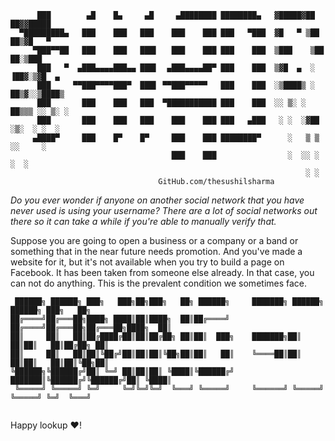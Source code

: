 ```
      ███        ▄█    █▄     ▄█     ▄████████ ████████▄   ▓█████▓██   ██▓▓█████ 
  ▀█████████▄   ███    ███   ███    ███    ███ ███   ▀███  ▓█   ▀ ▒██  ██▒▓█   ▀ 
     ▀███▀▀██   ███    ███   ███▌   ███    ███ ███    ███  ▒███    ▒██ ██░▒███   
      ███   ▀  ▄███▄▄▄▄███▄▄ ███▌  ▄███▄▄▄▄██▀ ███    ███  ▒▓█  ▄  ░ ▐██▓░▒▓█  ▄ 
      ███     ▀▀███▀▀▀▀███▀  ███▌ ▀▀███▀▀▀▀▀   ███    ███  ░▒████▒ ░ ██▒▓░░▒████▒
      ███       ███    ███   ███  ▀███████████ ███    ███  ░░ ▒░ ░  ██▒▒▒ ░░ ▒░ ░
      ███       ███    ███   ███    ███    ███ ███   ▄███   ░ ░  ░▓██ ░▒░  ░ ░  ░
     ▄████▀     ███    █▀    █▀     ███    ███ ████████▀      ░   ▒ ▒ ░░     ░   
                                    ███    ███                ░  ░░ ░        ░  ░
                                                                  ░ ░            
                                 GitHub.com/thesushilsharma
```


*Do you ever wonder if anyone on another social network that you have never used is using your username? There are a lot of social networks out there so it can take a while if you're able to manually verify that.*

Suppose you are going to open a business or a company or a band or something that in the near future needs promotion. And you've made a website for it, but it's not available when you try to build a page on Facebook. It has been taken from someone else already. In that case, you can not do anything. This is the prevalent condition we sometimes face.

```console
 ██████╗ ██████╗ ███╗   ███╗██╗███╗   ██╗ ██████╗     ███████╗ ██████╗  ██████╗ ███╗   ██╗
██╔════╝██╔═══██╗████╗ ████║██║████╗  ██║██╔════╝     ██╔════╝██╔═══██╗██╔═══██╗████╗  ██║
██║     ██║   ██║██╔████╔██║██║██╔██╗ ██║██║  ███╗    ███████╗██║   ██║██║   ██║██╔██╗ ██║
██║     ██║   ██║██║╚██╔╝██║██║██║╚██╗██║██║   ██║    ╚════██║██║   ██║██║   ██║██║╚██╗██║
╚██████╗╚██████╔╝██║ ╚═╝ ██║██║██║ ╚████║╚██████╔╝    ███████║╚██████╔╝╚██████╔╝██║ ╚████║
 ╚═════╝ ╚═════╝ ╚═╝     ╚═╝╚═╝╚═╝  ╚═══╝ ╚═════╝     ╚══════╝ ╚═════╝  ╚═════╝ ╚═╝  ╚═══╝
                                                                                          
```
Happy lookup ❤!
